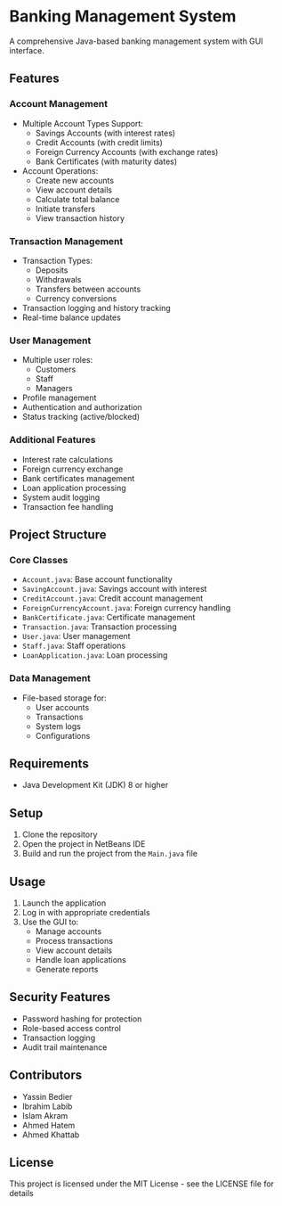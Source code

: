 # Banking Management System

A comprehensive Java-based banking management system with GUI interface.

## Features

### Account Management
- Multiple Account Types Support:
  - Savings Accounts (with interest rates)
  - Credit Accounts (with credit limits)
  - Foreign Currency Accounts (with exchange rates)
  - Bank Certificates (with maturity dates)
- Account Operations:
  - Create new accounts
  - View account details
  - Calculate total balance
  - Initiate transfers
  - View transaction history

### Transaction Management
- Transaction Types:
  - Deposits
  - Withdrawals
  - Transfers between accounts
  - Currency conversions
- Transaction logging and history tracking
- Real-time balance updates

### User Management
- Multiple user roles:
  - Customers
  - Staff
  - Managers
- Profile management
- Authentication and authorization
- Status tracking (active/blocked)

### Additional Features
- Interest rate calculations
- Foreign currency exchange
- Bank certificates management
- Loan application processing
- System audit logging
- Transaction fee handling

## Project Structure

### Core Classes
- `Account.java`: Base account functionality
- `SavingAccount.java`: Savings account with interest
- `CreditAccount.java`: Credit account management
- `ForeignCurrencyAccount.java`: Foreign currency handling
- `BankCertificate.java`: Certificate management
- `Transaction.java`: Transaction processing
- `User.java`: User management
- `Staff.java`: Staff operations
- `LoanApplication.java`: Loan processing

### Data Management
- File-based storage for:
  - User accounts
  - Transactions
  - System logs
  - Configurations

## Requirements

- Java Development Kit (JDK) 8 or higher

## Setup

1. Clone the repository
2. Open the project in NetBeans IDE
3. Build and run the project from the `Main.java` file

## Usage

1. Launch the application
2. Log in with appropriate credentials
3. Use the GUI to:
   - Manage accounts
   - Process transactions
   - View account details
   - Handle loan applications
   - Generate reports

## Security Features

- Password hashing for protection
- Role-based access control
- Transaction logging
- Audit trail maintenance

## Contributors

- Yassin Bedier
- Ibrahim Labib
- Islam Akram
- Ahmed Hatem
- Ahmed Khattab

## License

This project is licensed under the MIT License - see the LICENSE file for details
